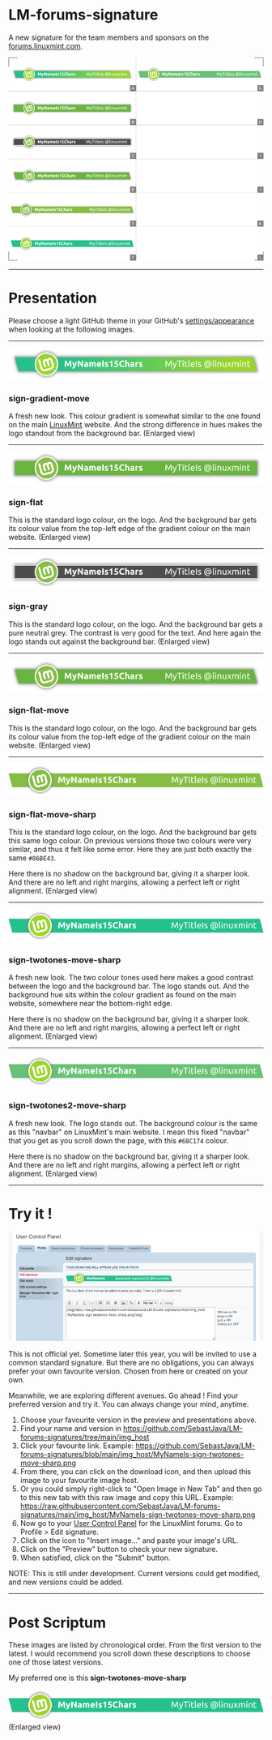 # LM-forums-signature

A new signature for the team members and sponsors on the [forums.linuxmint.com](https://forums.linuxmint.com).  

![preview](preview.png)

------

# Presentation
Please choose a light GitHub theme in your GitHub's [settings/appearance](https://github.com/settings/appearance) when looking at the following images.

------

![](sign-gradient-move-2X.png)
### sign-gradient-move
A fresh new look. This colour gradient is somewhat similar to the one found on the main [LinuxMint](https://linuxmint.com/) website. And the strong difference in hues makes the logo standout from the background bar. (Enlarged view)

------

![](sign-flat-2X.png)
### sign-flat
This is the standard logo colour, on the logo. And the background bar gets its colour value from the top-left edge of the gradient colour on the main website. (Enlarged view)

------

![](sign-gray-2X.png)
### sign-gray
This is the standard logo colour, on the logo. And the background bar gets a pure neutral grey. The contrast is very good for the text. And here again the logo stands out against the background bar. (Enlarged view)

------

![](sign-flat-move-2X.png)
### sign-flat-move
This is the standard logo colour, on the logo. And the background bar gets its colour value from the top-left edge of the gradient colour on the main website. (Enlarged view)

------

![](sign-flat-move-sharp-2X.png)
### sign-flat-move-sharp
This is the standard logo colour, on the logo. And the background bar gets this same logo colour. On previous versions those two colours were very similar, and thus it felt like some error. Here they are just both exactly the same `#86BE43`.

Here there is no shadow on the background bar, giving it a sharper look. And there are no left and right margins, allowing a perfect left or right alignment. (Enlarged view)

------

![](sign-twotones-move-sharp-2X.png)
### sign-twotones-move-sharp
A fresh new look. The two colour tones used here makes a good contrast between the logo and the background bar. The logo stands out. And the background hue sits within the colour gradient as found on the main website, somewhere near the bottom-right edge.

Here there is no shadow on the background bar, giving it a sharper look. And there are no left and right margins, allowing a perfect left or right alignment. (Enlarged view)

------

![](sign-twotones2-move-sharp-2X.png)
### sign-twotones2-move-sharp
A fresh new look. The logo stands out. The background colour is the same as this "navbar" on LinuxMint's main website. I mean this fixed "navbar" that you get as you scroll down the page, with this `#68C174` colour.

Here there is no shadow on the background bar, giving it a sharper look. And there are no left and right margins, allowing a perfect left or right alignment. (Enlarged view)

------

# Try it !

![UCP-EditSignature-example](UCP-EditSignature.png)

This is not official yet. Sometime later this year, you will be invited to use a common standard signature. But there are no obligations, you can always prefer your own favourite version. Chosen from here or created on your own.

Meanwhile, we are exploring different avenues. Go ahead ! Find your preferred version and try it. You can always change your mind, anytime.

1. Choose your favourite version in the preview and presentations above.
1. Find your name and version in https://github.com/SebastJava/LM-forums-signatures/tree/main/img_host
1. Click your favourite link. Example: https://github.com/SebastJava/LM-forums-signatures/blob/main/img_host/MyNameIs-sign-twotones-move-sharp.png
1. From there, you can click on the download icon, and then upload this image to your favourite image host.
1. Or you could simply right-click to "Open Image in New Tab" and then go to this new tab with this raw image and copy this URL. Example: https://raw.githubusercontent.com/SebastJava/LM-forums-signatures/main/img_host/MyNameIs-sign-twotones-move-sharp.png
1. Now go to your [User Control Panel](https://forums.linuxmint.com/ucp.php) for the LinuxMint forums. Go to Profile > Edit signature.
1. Click on the icon to "Insert image..." and paste your image's URL.  
1. Click on the "Preview" button to check your new signature.
1. When satisfied, click on the "Submit" button.

NOTE: This is still under development. Current versions could get modified, and new versions could be added.

------

# Post Scriptum

These images are listed by chronological order. From the first version to the latest. I would recommend you scroll down these descriptions to choose one of those latest versions.

My preferred one is this **sign-twotones-move-sharp**

![](sign-twotones-move-sharp-2X.png)
(Enlarged view)
